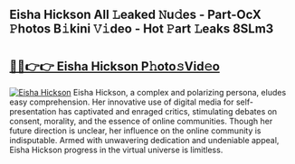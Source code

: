 ## Eisha Hickson All 𝙻eaked 𝙽u𝚍es - Part-OcX 𝙿hotos B𝚒kini 𝚅𝚒deo - Hot 𝙿art 𝙻eaks 8SLm3

# <h2><a href="http://ld72cri.urlbe.top/?page=Eisha+Hickson">🔗🔗👉👉 Eisha Hickson P𝚑oto𝚜Vid𝚎o</a></h2>

[![Eisha Hickson](https://i.imgur.com/eBuTRDB.gif)](http://ld72cri.urlbe.top/?page=Eisha+Hickson)
Eisha Hickson, a complex and polarizing persona, eludes easy comprehension. Her innovative use of digital media for self-presentation has captivated and enraged critics, stimulating debates on consent, morality, and the essence of online communities. Though her future direction is unclear, her influence on the online community is indisputable. Armed with unwavering dedication and undeniable appeal, Eisha Hickson progress in the virtual universe is limitless.
